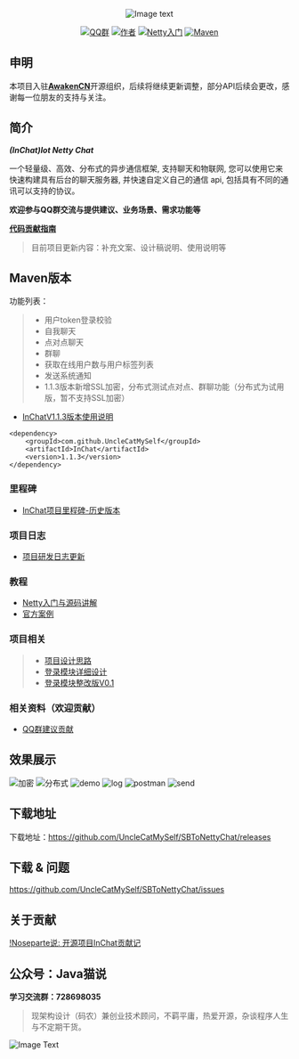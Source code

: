 
<div align=center>

![Image text](https://raw.githubusercontent.com/UncleCatMySelf/img-myself/master/img/inchat/logo.png)

[![QQ群](https://img.shields.io/badge/QQ%E7%BE%A4-628793702-yellow.svg)](https://jq.qq.com/?_wv=1027&k=57X4L74)
[![作者](https://img.shields.io/badge/%E4%BD%9C%E8%80%85-MySelf-blue.svg)](https://github.com/UncleCatMySelf)
[![Netty入门](https://img.shields.io/badge/%E5%AD%A6%E4%B9%A0-Netty%E5%85%A5%E9%97%A8-ff69b4.svg)](doc/study/mulu.md)
[![Maven](https://img.shields.io/badge/Maven-1.1.3-orange.svg)](https://mvnrepository.com/artifact/com.github.UncleCatMySelf/InChat)


</div>

## 申明

本项目入驻[**AwakenCN**](https://github.com/AwakenCN)开源组织，后续将继续更新调整，部分API后续会更改，感谢每一位朋友的支持与关注。

## 简介

***(InChat)Iot Netty Chat***


一个轻量级、高效、分布式的异步通信框架, 支持聊天和物联网, 您可以使用它来快速构建具有后台的聊天服务器, 并快速自定义自己的通信 api, 包括具有不同的通讯可以支持的协议。

**欢迎参与QQ群交流与提供建议、业务场景、需求功能等**

**[代码贡献指南](http://www.imooc.com/article/272573)**

> 目前项目更新内容：补充文案、设计稿说明、使用说明等

## Maven版本

功能列表：

> * 用户token登录校验
> * 自我聊天
> * 点对点聊天
> * 群聊
> * 获取在线用户数与用户标签列表
> * 发送系统通知
> * 1.1.3版本新增SSL加密，分布式测试点对点、群聊功能（分布式为试用版，暂不支持SSL加密）

* [InChatV1.1.3版本使用说明](https://unclecatmyself.github.io/2019/01/15/inchatby113/)

```
<dependency>
    <groupId>com.github.UncleCatMySelf</groupId>
    <artifactId>InChat</artifactId>
    <version>1.1.3</version>
</dependency>
```

### 里程碑

* [InChat项目里程碑-历史版本](doc/goal/goal.md)

### 项目日志

* [项目研发日志更新](doc/Project-Log-cn.md)

### 教程

*  [Netty入门与源码讲解](doc/study/mulu.md)
*  [官方案例](https://github.com/AwakenCN/InChat/tree/official-demo) 


### 项目相关

> * [项目设计思路](doc/design_cn.md)
> * [登录模块详细设计](doc/detail/Login-cn.md)
> * [登录模块整改版V0.1](doc/detail/login_rect.md)

### 相关资料（欢迎贡献）

* [QQ群建议贡献](doc/advice/advice.md)

## 效果展示

![加密](https://raw.githubusercontent.com/UncleCatMySelf/img-myself/master/img/inchatGIF/%E5%8A%A0%E5%AF%86.gif)
![分布式](https://raw.githubusercontent.com/UncleCatMySelf/img-myself/master/img/inchatGIF/%E5%88%86%E5%B8%83%E5%BC%8F.gif)
![demo](https://github.com/UncleCatMySelf/img-myself/blob/master/img/inchatGIF/inchat_demo.gif)
![log](https://github.com/UncleCatMySelf/img-myself/blob/master/img/inchatGIF/inchat_log.gif)
![postman](https://github.com/UncleCatMySelf/img-myself/blob/master/img/inchatGIF/inchat_postman.gif)
![send](https://github.com/UncleCatMySelf/img-myself/blob/master/img/inchatGIF/inchat_send.gif)

## 下载地址

下载地址：https://github.com/UncleCatMySelf/SBToNettyChat/releases

## 下载 & 问题

https://github.com/UncleCatMySelf/SBToNettyChat/issues

## 关于贡献

[!Noseparte说: 开源项目InChat贡献记](https://www.imooc.com/article/272573)

## 公众号：Java猫说

**学习交流群：728698035**

> 现架构设计（码农）兼创业技术顾问，不羁平庸，热爱开源，杂谈程序人生与不定期干货。

![Image Text](https://user-gold-cdn.xitu.io/2018/12/28/167f41f1a5729856?w=344&h=344&f=jpeg&s=8231)

